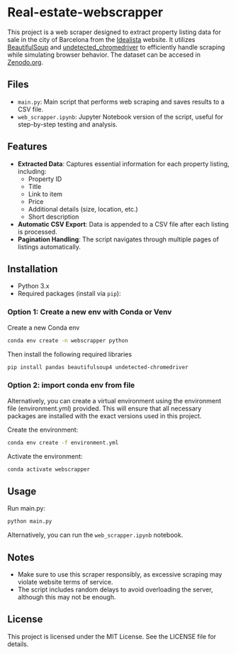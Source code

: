# Real-estate-webscrapper

This project is a web scraper designed to extract property listing data for sale in the city of Barcelona from the [Idealista](https://www.idealista.com) website. It utilizes [BeautifulSoup](https://www.crummy.com/software/BeautifulSoup/bs4/doc/) and [undetected_chromedriver](https://github.com/ultrafunkamsterdam/undetected-chromedriver) to efficiently handle scraping while simulating browser behavior. The dataset can be accesed in [Zenodo.org](https://zenodo.org/records/14109828).

## Files

- `main.py`: Main script that performs web scraping and saves results to a CSV file.
- `web_scrapper.ipynb`: Jupyter Notebook version of the script, useful for step-by-step testing and analysis.

## Features

- **Extracted Data**: Captures essential information for each property listing, including:
  - Property ID
  - Title
  - Link to item
  - Price
  - Additional details (size, location, etc.)
  - Short description
- **Automatic CSV Export**: Data is appended to a CSV file after each listing is processed.
- **Pagination Handling**: The script navigates through multiple pages of listings automatically.

## Installation

- Python 3.x
- Required packages (install via `pip`):

### Option 1: Create a new env with Conda or Venv

Create a new Conda env

```bash
conda env create -n webscrapper python
```

Then install the following required libraries

```bash
pip install pandas beautifulsoup4 undetected-chromedriver
```

### Option 2: import conda env from file
Alternatively, you can create a virtual environment using the environment file (environment.yml) provided. This will ensure that all necessary packages are installed with the exact versions used in this project.

Create the environment:

```bash
conda env create -f environment.yml
```

Activate the environment:

```bash
conda activate webscrapper
```


## Usage

Run main.py:
```python
python main.py
```

Alternatively, you can run the ```web_scrapper.ipynb``` notebook.

## Notes

- Make sure to use this scraper responsibly, as excessive scraping may violate website terms of service.
- The script includes random delays to avoid overloading the server, although this may not be enough.

## License
This project is licensed under the MIT License. See the LICENSE file for details.

